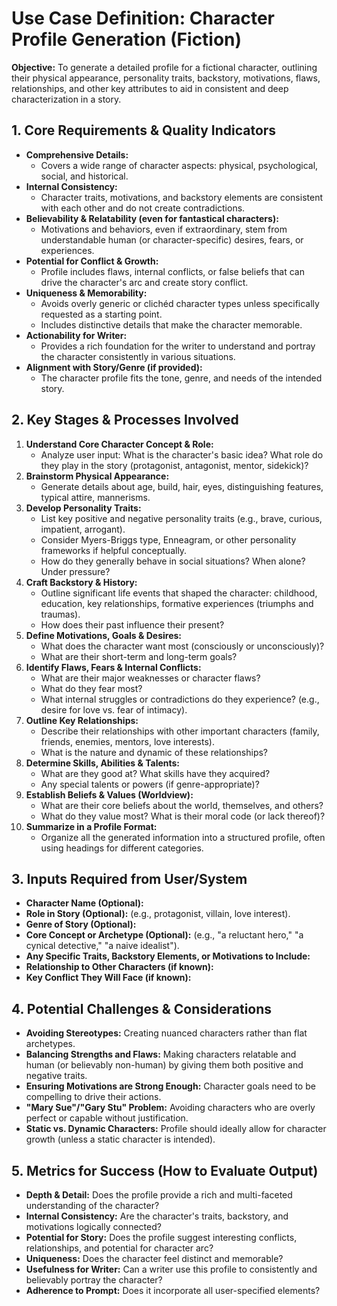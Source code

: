 # Use Case Definition: Character Profile Generation (Fiction)

**Objective:** To generate a detailed profile for a fictional character, outlining their physical appearance, personality traits, backstory, motivations, flaws, relationships, and other key attributes to aid in consistent and deep characterization in a story.

## 1. Core Requirements & Quality Indicators

*   **Comprehensive Details:**
    *   Covers a wide range of character aspects: physical, psychological, social, and historical.
*   **Internal Consistency:**
    *   Character traits, motivations, and backstory elements are consistent with each other and do not create contradictions.
*   **Believability & Relatability (even for fantastical characters):**
    *   Motivations and behaviors, even if extraordinary, stem from understandable human (or character-specific) desires, fears, or experiences.
*   **Potential for Conflict & Growth:**
    *   Profile includes flaws, internal conflicts, or false beliefs that can drive the character's arc and create story conflict.
*   **Uniqueness & Memorability:**
    *   Avoids overly generic or clichéd character types unless specifically requested as a starting point.
    *   Includes distinctive details that make the character memorable.
*   **Actionability for Writer:**
    *   Provides a rich foundation for the writer to understand and portray the character consistently in various situations.
*   **Alignment with Story/Genre (if provided):**
    *   The character profile fits the tone, genre, and needs of the intended story.

## 2. Key Stages & Processes Involved

1.  **Understand Core Character Concept & Role:**
    *   Analyze user input: What is the character's basic idea? What role do they play in the story (protagonist, antagonist, mentor, sidekick)?
2.  **Brainstorm Physical Appearance:**
    *   Generate details about age, build, hair, eyes, distinguishing features, typical attire, mannerisms.
3.  **Develop Personality Traits:**
    *   List key positive and negative personality traits (e.g., brave, curious, impatient, arrogant).
    *   Consider Myers-Briggs type, Enneagram, or other personality frameworks if helpful conceptually.
    *   How do they generally behave in social situations? When alone? Under pressure?
4.  **Craft Backstory & History:**
    *   Outline significant life events that shaped the character: childhood, education, key relationships, formative experiences (triumphs and traumas).
    *   How does their past influence their present?
5.  **Define Motivations, Goals & Desires:**
    *   What does the character want most (consciously or unconsciously)?
    *   What are their short-term and long-term goals?
6.  **Identify Flaws, Fears & Internal Conflicts:**
    *   What are their major weaknesses or character flaws?
    *   What do they fear most?
    *   What internal struggles or contradictions do they experience? (e.g., desire for love vs. fear of intimacy).
7.  **Outline Key Relationships:**
    *   Describe their relationships with other important characters (family, friends, enemies, mentors, love interests).
    *   What is the nature and dynamic of these relationships?
8.  **Determine Skills, Abilities & Talents:**
    *   What are they good at? What skills have they acquired?
    *   Any special talents or powers (if genre-appropriate)?
9.  **Establish Beliefs & Values (Worldview):**
    *   What are their core beliefs about the world, themselves, and others?
    *   What do they value most? What is their moral code (or lack thereof)?
10. **Summarize in a Profile Format:**
    *   Organize all the generated information into a structured profile, often using headings for different categories.

## 3. Inputs Required from User/System

*   **Character Name (Optional):**
*   **Role in Story (Optional):** (e.g., protagonist, villain, love interest).
*   **Genre of Story (Optional):**
*   **Core Concept or Archetype (Optional):** (e.g., "a reluctant hero," "a cynical detective," "a naive idealist").
*   **Any Specific Traits, Backstory Elements, or Motivations to Include:**
*   **Relationship to Other Characters (if known):**
*   **Key Conflict They Will Face (if known):**

## 4. Potential Challenges & Considerations

*   **Avoiding Stereotypes:** Creating nuanced characters rather than flat archetypes.
*   **Balancing Strengths and Flaws:** Making characters relatable and human (or believably non-human) by giving them both positive and negative traits.
*   **Ensuring Motivations are Strong Enough:** Character goals need to be compelling to drive their actions.
*   **"Mary Sue"/"Gary Stu" Problem:** Avoiding characters who are overly perfect or capable without justification.
*   **Static vs. Dynamic Characters:** Profile should ideally allow for character growth (unless a static character is intended).

## 5. Metrics for Success (How to Evaluate Output)

*   **Depth & Detail:** Does the profile provide a rich and multi-faceted understanding of the character?
*   **Internal Consistency:** Are the character's traits, backstory, and motivations logically connected?
*   **Potential for Story:** Does the profile suggest interesting conflicts, relationships, and potential for character arc?
*   **Uniqueness:** Does the character feel distinct and memorable?
*   **Usefulness for Writer:** Can a writer use this profile to consistently and believably portray the character?
*   **Adherence to Prompt:** Does it incorporate all user-specified elements?

